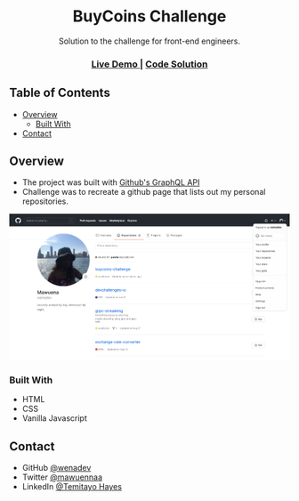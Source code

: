 <h1 align="center">BuyCoins Challenge</h1>

<div align="center">
   Solution to the challenge for front-end engineers.
</div>

<div align="center">
  <h3>
    <a href="https://wenadev-repo-clone.netlify.app/">
      Live Demo
    </a>
    <span> | </span>
    <a href="https://github.com/wenadev/buycoins-challenge">
      Code Solution
    </a>
  </h3>
</div>

<!-- TABLE OF CONTENTS -->

## Table of Contents

- [Overview](#overview)
  - [Built With](#built-with)
- [Contact](#contact)

<!-- OVERVIEW -->

## Overview
- The project was built with [Github's GraphQL API](https://developer.github.com/v4/explorer/)
- Challenge was to recreate a github page that lists out my personal repositories.

![screenshot](assets/preview.png)

### Built With

- HTML
- CSS
- Vanilla Javascript


## Contact


- GitHub [@wenadev](https://github.com/wenadev)
- Twitter [@mawuennaa](https://twitter.com/mawuennaa)
- LinkedIn [@Temitayo Hayes](https://www.linkedin.com/in/temitayo-hayes-86426a17a/)
